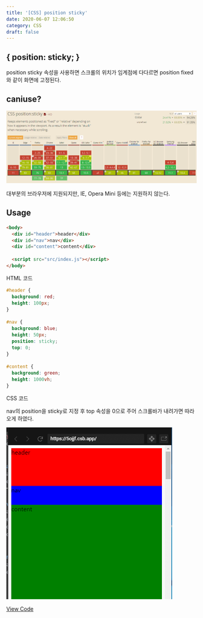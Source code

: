 ```yaml
---
title: '[CSS] position sticky'
date: 2020-06-07 12:06:50
category: CSS
draft: false
---
```


## { position: sticky; }

position sticky 속성을 사용하면 스크롤의 위치가 임계점에 다다르면 position fixed와 같이 화면에 고정된다.

## caniuse?

![](./images/css-position-sticky/sticky.png)

대부분의 브라우저에 지원되지만, IE, Opera Mini 등에는 지원하지 않는다.

## Usage

```html
<body>
  <div id="header">header</div>
  <div id="nav">nav</div>
  <div id="content">content</div>

  <script src="src/index.js"></script>
</body>
```

HTML 코드

```css
#header {
  background: red;
  height: 100px;
}

#nav {
  background: blue;
  height: 50px;
  position: sticky;
  top: 0;
}

#content {
  background: green;
  height: 1000vh;
}
```

CSS 코드

nav의 position을 sticky로 지정 후 top 속성을 0으로 주어 스크롤바가 내려가면 따라오게 하였다.

![](./images/css-position-sticky/sticky2.gif)

[View Code](https://codesandbox.io/s/sticky-5ojjf)
